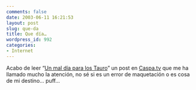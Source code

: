 ```yaml
---
comments: false
date: 2003-06-11 16:21:53
layout: post
slug: que-da
title: Que día…
wordpress_id: 992
categories:
- Internet
---
```


Acabo de leer “[Un mal día para los Tauro](http://www.caspa.tv/archivos/000435.html)” un post en [Caspa.tv](http://www.caspa.tv) que me ha llamado mucho la atención, no sé si es un error de maquetación o es cosa de mi destino… puff…




 
